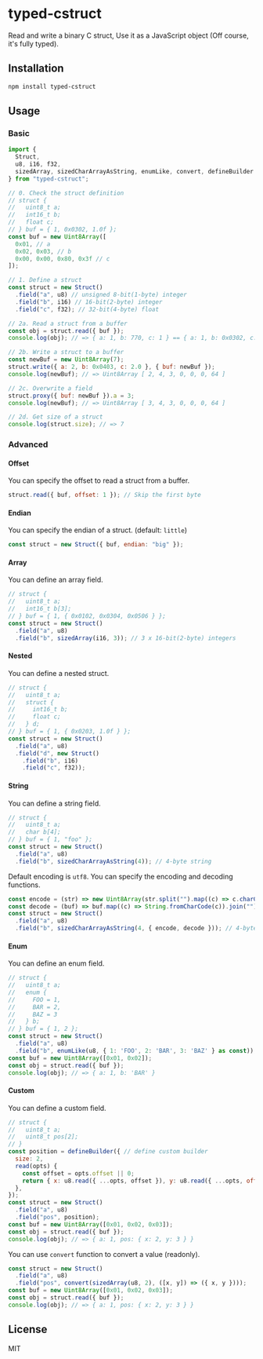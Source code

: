 # typed-cstruct

Read and write a binary C struct, Use it as a JavaScript object (Off course, it's fully typed).

## Installation

```sh
npm install typed-cstruct
```

## Usage

### Basic

```javascript
import {
  Struct,
  u8, i16, f32,
  sizedArray, sizedCharArrayAsString, enumLike, convert, defineBuilder
} from "typed-cstruct";

// 0. Check the struct definition
// struct {
//   uint8_t a;
//   int16_t b;
//   float c;
// } buf = { 1, 0x0302, 1.0f };
const buf = new Uint8Array([
  0x01, // a
  0x02, 0x03, // b
  0x00, 0x00, 0x80, 0x3f // c
]);

// 1. Define a struct
const struct = new Struct()
  .field("a", u8) // unsigned 8-bit(1-byte) integer
  .field("b", i16) // 16-bit(2-byte) integer
  .field("c", f32); // 32-bit(4-byte) float

// 2a. Read a struct from a buffer
const obj = struct.read({ buf });
console.log(obj); // => { a: 1, b: 770, c: 1 } == { a: 1, b: 0x0302, c: 1.0 }

// 2b. Write a struct to a buffer
const newBuf = new Uint8Array(7);
struct.write({ a: 2, b: 0x0403, c: 2.0 }, { buf: newBuf });
console.log(newBuf); // => Uint8Array [ 2, 4, 3, 0, 0, 0, 64 ]

// 2c. Overwrite a field
struct.proxy({ buf: newBuf }).a = 3;
console.log(newBuf); // => Uint8Array [ 3, 4, 3, 0, 0, 0, 64 ]

// 2d. Get size of a struct
console.log(struct.size); // => 7
```

### Advanced

#### Offset

You can specify the offset to read a struct from a buffer.

```javascript
struct.read({ buf, offset: 1 }); // Skip the first byte
```

#### Endian

You can specify the endian of a struct. (default: `little`)

```javascript
const struct = new Struct({ buf, endian: "big" });
```

#### Array

You can define an array field.

```javascript
// struct {
//   uint8_t a;
//   int16_t b[3];
// } buf = { 1, { 0x0102, 0x0304, 0x0506 } };
const struct = new Struct()
  .field("a", u8)
  .field("b", sizedArray(i16, 3)); // 3 x 16-bit(2-byte) integers
```

#### Nested

You can define a nested struct.

```javascript
// struct {
//   uint8_t a;
//   struct {
//     int16_t b;
//     float c;
//   } d;
// } buf = { 1, { 0x0203, 1.0f } };
const struct = new Struct()
  .field("a", u8)
  .field("d", new Struct()
    .field("b", i16)
    .field("c", f32));
```

#### String

You can define a string field.

```javascript
// struct {
//   uint8_t a;
//   char b[4];
// } buf = { 1, "foo" };
const struct = new Struct()
  .field("a", u8)
  .field("b", sizedCharArrayAsString(4)); // 4-byte string
```

Default encoding is `utf8`.
You can specify the encoding and decoding functions.

```javascript
const encode = (str) => new Uint8Array(str.split("").map((c) => c.charCodeAt(0)));
const decode = (buf) => buf.map((c) => String.fromCharCode(c)).join("");
const struct = new Struct()
  .field("a", u8)
  .field("b", sizedCharArrayAsString(4, { encode, decode })); // 4-byte string
```

#### Enum

You can define an enum field.

```javascript
// struct {
//   uint8_t a;
//   enum {
//     FOO = 1,
//     BAR = 2,
//     BAZ = 3
//   } b;
// } buf = { 1, 2 };
const struct = new Struct()
  .field("a", u8)
  .field("b", enumLike(u8, { 1: 'FOO', 2: 'BAR', 3: 'BAZ' } as const));
const buf = new Uint8Array([0x01, 0x02]);
const obj = struct.read({ buf });
console.log(obj); // => { a: 1, b: 'BAR' }
```

#### Custom

You can define a custom field.

```javascript
// struct {
//   uint8_t a;
//   uint8_t pos[2];
// }
const position = defineBuilder({ // define custom builder
  size: 2,
  read(opts) {
    const offset = opts.offset || 0;
    return { x: u8.read({ ...opts, offset }), y: u8.read({ ...opts, offset: offset + 1 }) };
  },
});
const struct = new Struct()
  .field("a", u8)
  .field("pos", position);
const buf = new Uint8Array([0x01, 0x02, 0x03]);
const obj = struct.read({ buf });
console.log(obj); // => { a: 1, pos: { x: 2, y: 3 } }
```

You can use `convert` function to convert a value (readonly).

```javascript
const struct = new Struct()
  .field("a", u8)
  .field("pos", convert(sizedArray(u8, 2), ([x, y]) => ({ x, y })));
const buf = new Uint8Array([0x01, 0x02, 0x03]);
const obj = struct.read({ buf });
console.log(obj); // => { a: 1, pos: { x: 2, y: 3 } }
```

## License

MIT
